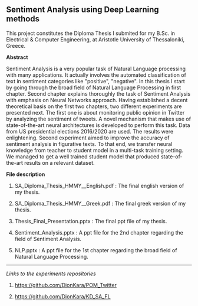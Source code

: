 ## Sentiment Analysis using Deep Learning methods

This project constitutes the Diploma Thesis I submited for my B.Sc. in Electrical & Computer Engineering, at Aristotle University of Thessaloniki, Greece.

**Abstract**

Sentiment Analysis is a very popular task of Natural Language processing with many applications. It actually involves the automated classification of text in sentiment categories like "positive", "negative". In this thesis I start by going through the broad field of Natural Language Processing in first chapter. Second chapter explains thoroughly the task of Sentiment Analysis with emphasis on Neural Networks approach. Having established a decent theoretical basis on the first two chapters, two different experiments are presented next. The first one is about monitoring public opinion in Twitter by analyzing the sentiment of tweets. A novel mechanism that makes use of state-of-the-art neural architectures is developed to perform this task. Data from US presidential elections 2016/2020 are used. The results were enlightening. Second experiment aimed to improve the accuracy of sentiment analysis in figurative texts. To that end, we transfer neural knowledge from teacher to student model in a multi-task training setting. We managed to get a well trained student model that produced state-of-the-art results on a relevant dataset.

**File description**

1. SA_Diploma_Thesis_HMMY__English.pdf : The final english version of my thesis.

2. SA_Diploma_Thesis_HMMY__Greek.pdf : The final greek version of my thesis.

3. Thesis_Final_Presentation.pptx : The final ppt file of my thesis.

4. Sentiment_Analysis.pptx : A ppt file for the 2nd chapter regarding the field of Sentiment Analysis.

5. NLP.pptx : A ppt file for the 1st chapter regarding the broad field of Natural Language Processing.

----------
*Links to the experiments repositories*

1. https://github.com/DionKara/POM_Twitter

2. https://github.com/DionKara/KD_SA_FL
